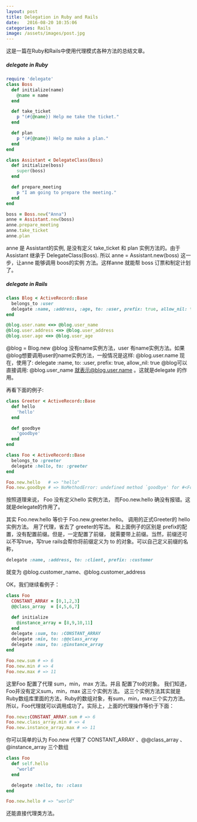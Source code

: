 ```yaml
---
layout: post
title: Delegation in Ruby and Rails
date:   2016-08-20 10:35:06
categories: Rails
image: /assets/images/post.jpg
---
```


这是一篇在Ruby和Rails中使用代理模式各种方法的总结文章。

##### delegate in Ruby

```ruby
require 'delegate'
class Boss
  def initialize(name)
    @name = name
  end

  def take_ticket
    p "(#{@name}) Help me take the ticket."
  end

  def plan
    p "(#{@name}) Help me make a plan."
  end
end

class Assistant < DelegateClass(Boss)
  def initialize(boss)
    super(boss)
  end

  def prepare_meeting
    p "I am going to prepare the meeting."
  end
end

boss = Boss.new("Anna")
anne = Assistant.new(boss)
anne.prepare_meeting
anne.take_ticket
anne.plan
```
anne 是 Assistant的实例, 是没有定义 take_ticket 和 plan 实例方法的。由于 Assistant 继承于
DelegateClass(Boss). 所以 anne = Assistant.new(boss) 这一步，让anne 能够调用 boos的实例
方法。这样anne 就能帮 boss 订票和制定计划了。


##### delegate in Rails

```ruby
class Blog < ActiveRecord::Base
  belongs_to :user
  delegate :name, :address, :age, to: :user, prefix: true, allow_nil: true
end

@blog.user.name <=> @blog.user_name
@blog.user.address <=> @blog.user_address
@blog.user.age <=> @blog.user_age
```

@blog = Blog.new
@blog 没有name实例方法，user 有name实例方法。如果 @blog想要调用user的name实例方法，一般情况是这样: @blog.user.name
现在，使用了: delegate :name, to: :user, prefix: true, allow_nil: true
@blog可以直接调用: @blog.user_name 就表示@blog.user.name 。这就是delegate 的作用。

再看下面的例子:
```ruby
class Greeter < ActiveRecord::Base
  def hello
    'hello'
  end

  def goodbye
    'goodbye'
  end
end

class Foo < ActiveRecord::Base
  belongs_to :greeter
  delegate :hello, to: :greeter
end

Foo.new.hello   # => "hello"
Foo.new.goodbye # => NoMethodError: undefined method `goodbye' for #<Foo:0x1af30c>

```
按照道理来说， Foo 没有定义hello 实例方法， 而Foo.new.hello 确没有报错。这就是delegate的作用了。

其实 Foo.new.hello 等价于 Foo.new.greeter.hello。 调用的正式Greeter的 hello 实例方法。
用了代理，省去了 greeter的写法。 和上面例子的区别是 prefix的配置，没有配置前缀。但是，一定配置了前缀，
就需要带上前缀。当然，前缀还可以不写true，写true rails会帮你将前缀定义为 to 的对象。可以自己定义前缀的名称，

```ruby
delegate :name, :address, to: :client, prefix: :customer
```

就变为 @blog.customer_name、@blog.customer_address

OK，我们继续看例子：
```ruby
class Foo
  CONSTANT_ARRAY = [0,1,2,3]
  @@class_array  = [4,5,6,7]

  def initialize
    @instance_array = [8,9,10,11]
  end
  delegate :sum, to: :CONSTANT_ARRAY
  delegate :min, to: :@@class_array
  delegate :max, to: :@instance_array
end

Foo.new.sum # => 6
Foo.new.min # => 4
Foo.new.max # => 11
```

这里Foo 配置了代理 sum，min，max 方法。并且 配置了to的对象。 我们知道，Foo并没有定义sum，min，max
这三个实例方法。 这三个实例方法其实就是Ruby数组库里面的方法，Ruby的数组对象，有sum，min，max三个实力方法。
所以，Foo代理就可以调用成功了。实际上，上面的代理操作等价于下面：

```ruby
Foo.new::CONSTANT_ARRAY.sum # => 6
Foo.new.class_array.min # => 4
Foo.new.instance_array.max # => 11
```

你可以简单的认为 Foo.new 代理了 CONSTANT_ARRAY 、@@class_array 、@instance_array 三个数组

```ruby
class Foo
  def self.hello
    "world"
  end

  delegate :hello, to: :class
end

Foo.new.hello # => "world"

```
还能直接代理类方法。
